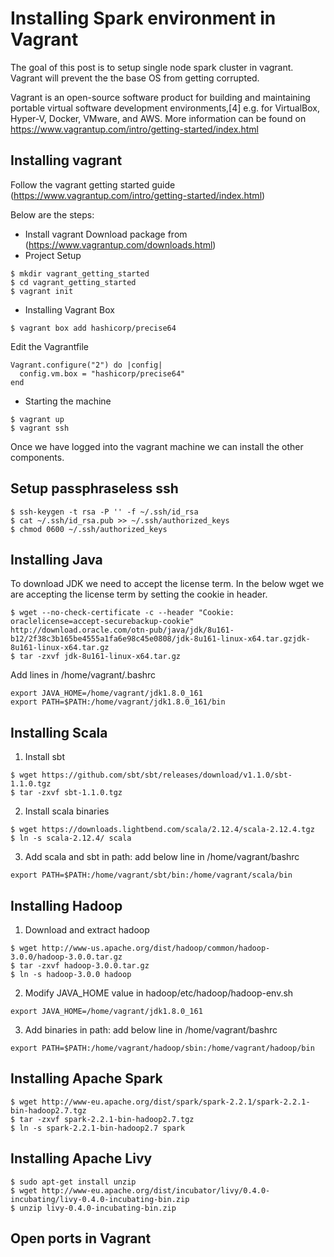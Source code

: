 # Installing Spark environment in Vagrant
The goal of this post is to setup single node spark cluster in vagrant. Vagrant will prevent the the base OS from getting corrupted.

Vagrant is an open-source software product for building and maintaining portable virtual software development environments,[4] e.g. for VirtualBox, Hyper-V, Docker, VMware, and AWS. More information can be found on https://www.vagrantup.com/intro/getting-started/index.html

## Installing vagrant
Follow the vagrant getting started guide (https://www.vagrantup.com/intro/getting-started/index.html)

Below are the steps:
* Install vagrant
Download package from (https://www.vagrantup.com/downloads.html)
* Project Setup
```shell
$ mkdir vagrant_getting_started
$ cd vagrant_getting_started
$ vagrant init
```
* Installing Vagrant Box
```shell
$ vagrant box add hashicorp/precise64
```

Edit the Vagrantfile

```vim
Vagrant.configure("2") do |config|
  config.vm.box = "hashicorp/precise64"
end
```

* Starting the machine

```shell
$ vagrant up
$ vagrant ssh
```

Once we have logged into the vagrant machine we can install the other components.

## Setup passphraseless ssh
```shell
$ ssh-keygen -t rsa -P '' -f ~/.ssh/id_rsa
$ cat ~/.ssh/id_rsa.pub >> ~/.ssh/authorized_keys
$ chmod 0600 ~/.ssh/authorized_keys
```

## Installing Java
To download JDK we need to accept the license term. In the below wget we are accepting the license term by setting the cookie in header.
```shell
$ wget --no-check-certificate -c --header "Cookie: oraclelicense=accept-securebackup-cookie" http://download.oracle.com/otn-pub/java/jdk/8u161-b12/2f38c3b165be4555a1fa6e98c45e0808/jdk-8u161-linux-x64.tar.gzjdk-8u161-linux-x64.tar.gz
$ tar -zxvf jdk-8u161-linux-x64.tar.gz
```

Add lines in /home/vagrant/.bashrc
```vim
export JAVA_HOME=/home/vagrant/jdk1.8.0_161
export PATH=$PATH:/home/vagrant/jdk1.8.0_161/bin
```

## Installing Scala
1. Install sbt
```shell
$ wget https://github.com/sbt/sbt/releases/download/v1.1.0/sbt-1.1.0.tgz
$ tar -zxvf sbt-1.1.0.tgz
```
2. Install scala binaries
```shell
$ wget https://downloads.lightbend.com/scala/2.12.4/scala-2.12.4.tgz
$ ln -s scala-2.12.4/ scala
```
3. Add scala and sbt in path: add below line in /home/vagrant/bashrc
```vim
export PATH=$PATH:/home/vagrant/sbt/bin:/home/vagrant/scala/bin
```

## Installing Hadoop
1. Download and extract hadoop
```shell
$ wget http://www-us.apache.org/dist/hadoop/common/hadoop-3.0.0/hadoop-3.0.0.tar.gz
$ tar -zxvf hadoop-3.0.0.tar.gz
$ ln -s hadoop-3.0.0 hadoop
```

2. Modify JAVA_HOME value in hadoop/etc/hadoop/hadoop-env.sh
```vim
export JAVA_HOME=/home/vagrant/jdk1.8.0_161
```

3. Add binaries in path: add below line in /home/vagrant/bashrc
```vim
export PATH=$PATH:/home/vagrant/hadoop/sbin:/home/vagrant/hadoop/bin
```

## Installing Apache Spark
```shell
$ wget http://www-eu.apache.org/dist/spark/spark-2.2.1/spark-2.2.1-bin-hadoop2.7.tgz
$ tar -zxvf spark-2.2.1-bin-hadoop2.7.tgz
$ ln -s spark-2.2.1-bin-hadoop2.7 spark
```

## Installing Apache Livy
```shell
$ sudo apt-get install unzip
$ wget http://www-eu.apache.org/dist/incubator/livy/0.4.0-incubating/livy-0.4.0-incubating-bin.zip
$ unzip livy-0.4.0-incubating-bin.zip
```

## Open ports in Vagrant
